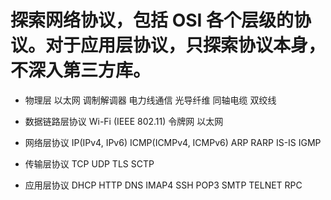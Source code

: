 # 探索网络协议，包括 OSI 各个层级的协议。对于应用层协议，只探索协议本身，不深入第三方库。

* 物理层
以太网
调制解调器
电力线通信
光导纤维
同轴电缆
双绞线

* 数据链路层协议
Wi-Fi (IEEE 802.11)
令牌网
以太网

* 网络层协议
IP(IPv4, IPv6)
ICMP(ICMPv4, ICMPv6)
ARP
RARP
IS-IS
IGMP

* 传输层协议
TCP
UDP
TLS
SCTP

* 应用层协议
DHCP
HTTP
DNS
IMAP4
SSH
POP3
SMTP
TELNET
RPC
